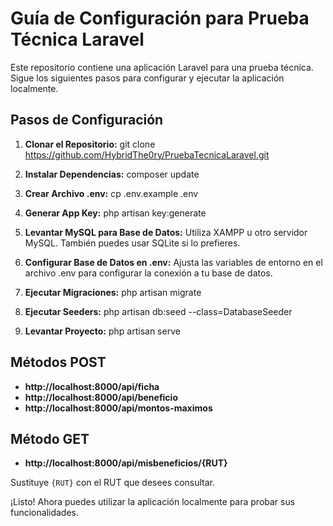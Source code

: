 # Guía de Configuración para Prueba Técnica Laravel

Este repositorio contiene una aplicación Laravel para una prueba técnica. Sigue los siguientes pasos para configurar y ejecutar la aplicación localmente.

## Pasos de Configuración

1. **Clonar el Repositorio:**
git clone https://github.com/HybridThe0ry/PruebaTecnicaLaravel.git

2. **Instalar Dependencias:**
composer update

3. **Crear Archivo .env:**
cp .env.example .env

4. **Generar App Key:**
php artisan key:generate

5. **Levantar MySQL para Base de Datos:**
Utiliza XAMPP u otro servidor MySQL. También puedes usar SQLite si lo prefieres.

6. **Configurar Base de Datos en .env:**
Ajusta las variables de entorno en el archivo .env para configurar la conexión a tu base de datos.

7. **Ejecutar Migraciones:**
php artisan migrate

8. **Ejecutar Seeders:**
php artisan db:seed --class=DatabaseSeeder

9. **Levantar Proyecto:**
php artisan serve

## Métodos POST

- **http://localhost:8000/api/ficha**
- **http://localhost:8000/api/beneficio**
- **http://localhost:8000/api/montos-maximos**

## Método GET

- **http://localhost:8000/api/misbeneficios/{RUT}**

Sustituye `{RUT}` con el RUT que desees consultar.

¡Listo! Ahora puedes utilizar la aplicación localmente para probar sus funcionalidades.
